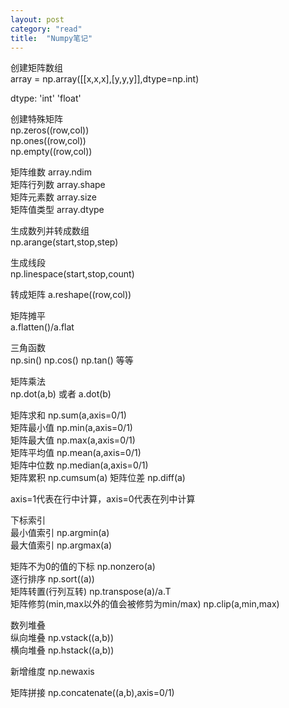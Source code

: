 ```yaml
---
layout: post
category: "read"
title:  "Numpy笔记"
---
```


创建矩阵数组  
array = np.array([[x,x,x],[y,y,y]],dtype=np.int)

dtype: 'int' 'float'

创建特殊矩阵  
np.zeros((row,col))    
np.ones((row,col))  
np.empty((row,col))

矩阵维数 array.ndim  
矩阵行列数 array.shape  
矩阵元素数 array.size   
矩阵值类型 array.dtype  

生成数列并转成数组  
np.arange(start,stop,step)

生成线段  
np.linespace(start,stop,count)

转成矩阵
a.reshape((row,col))

矩阵摊平  
a.flatten()/a.flat

三角函数  
np.sin()  np.cos()  np.tan() 等等

矩阵乘法  
np.dot(a,b) 或者 a.dot(b)

矩阵求和 np.sum(a,axis=0/1)  
矩阵最小值 np.min(a,axis=0/1)  
矩阵最大值 np.max(a,axis=0/1)  
矩阵平均值 np.mean(a,axis=0/1)  
矩阵中位数 np.median(a,axis=0/1)  
矩阵累积 np.cumsum(a)
矩阵位差 np.diff(a)

axis=1代表在行中计算，axis=0代表在列中计算

下标索引  
最小值索引 np.argmin(a)  
最大值索引 np.argmax(a)  

矩阵不为0的值的下标 np.nonzero(a)  
逐行排序  np.sort((a))  
矩阵转置(行列互转) np.transpose(a)/a.T  
矩阵修剪(min,max以外的值会被修剪为min/max) np.clip(a,min,max)  

数列堆叠  
纵向堆叠 np.vstack((a,b))  
横向堆叠 np.hstack((a,b))

新增维度 np.newaxis

矩阵拼接 np.concatenate((a,b),axis=0/1)